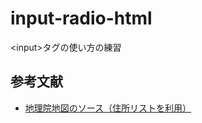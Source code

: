 # input-radio-html
&lt;input>タグの使い方の練習

## 参考文献
* [地理院地図のソース（住所リストを利用）](https://github.com/gsi-cyberjapan/gsimaps)
